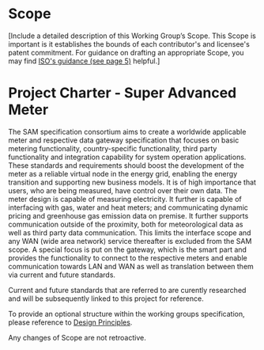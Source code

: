 # Scope

[Include a detailed description of this Working Group’s Scope.  This Scope is important is it establishes the bounds of each contributor's and licensee's patent commitment. For guidance on drafting an appropriate Scope, you may find [ISO's guidance (see page 5)](https://www.iso.org/files/live/sites/isoorg/files/developing_standards/docs/en/how-to-write-standards.pdf "ISO How To Write Standards Guide") helpful.]

# Project Charter - Super Advanced Meter
The SAM specification consortium aims to create a worldwide applicable meter and respective data gateway specification that focuses on basic metering functionality, country-specific functionality, third party functionality and integration capability for system operation applications. These standards and requirements should boost the development of the meter as a reliable virtual node in the energy grid, enabling the energy transition and supporting new business models. It is of high importance that users, who are being measured, have control over their own data. The meter design is capable of measuring electricity. It further is capable of interfacing with gas, water and heat meters; and communicating dynamic pricing and greenhouse gas emission data on premise. It further supports communication outside of the proximity, both for meteorological data as well as third party data communication. This limits the interface scope and any WAN (wide area network) service thereafter is excluded from the SAM scope.
A special focus is put on the gateway, which is the smart part and provides the functionality to connect to the respective meters and enable communication towards LAN and WAN as well as translation between them via current and future standards.

Current and future standards that are referred to are curently researched and will be subsequently linked to this project for reference.

To provide an optional structure within the working groups specification, please reference to [Design Principles](https://github.com/super-advanced-meter/SAMeter/blob/main/2.2_Design%20Principles.md).

Any changes of Scope are not retroactive. 
